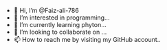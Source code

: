 - 👋 Hi, I’m @Faiz-ali-786
- 👀 I’m interested in programming...
- 🌱 I’m currently learning phyton...
- 💞️ I’m looking to collaborate on  ...
- 📫 How to reach me by visiting my GitHub account..

<!---
Faiz-ali-786/Faiz-ali-786 is a ✨ special ✨ repository because its `README.md` (this file) appears on your GitHub profile.
You can click the Preview link to take a look at your changes.
--->
